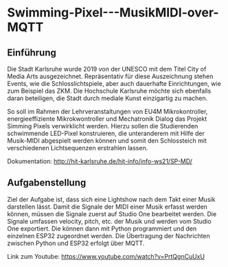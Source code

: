 # Swimming-Pixel---MusikMIDI-over-MQTT
## Einführung
Die Stadt Karlsruhe wurde 2019 von der UNESCO mit dem Titel City of Media Arts ausgezeichnet. Repräsentativ für diese Auszeichnung stehen Events, wie die Schlosslichtspiele, aber auch dauerhafte Einrichtungen, wie zum Beispiel das ZKM. Die Hochschule Karlsruhe möchte sich ebenfalls daran beteiligen, die Stadt durch mediale Kunst einzigartig zu machen.

So soll im Rahmen der Lehrveranstaltungen von EU4M Mikrokontroller, energieeffiziente Mikrokwontroller und Mechatronik Dialog das Projekt Simming Pixels verwirklicht werden. Hierzu sollen die Studierenden schwimmende LED-Pixel konstruieren, die unteranderem mit Hilfe der Musik-MIDI abgespielt werden können und somit den Schlossteich mit verschiedenen Lichtsequenzen erstrahlen lassen.

Dokumentation: http://hit-karlsruhe.de/hit-info/info-ws21/SP-MD/

## Aufgabenstellung
Ziel der Aufgabe ist, dass sich eine Lightshow nach dem Takt einer Musik darstellen lässt. Damit die Signale der MIDI einer Musik erfasst werden können, müssen die Signale zuerst auf Studio One bearbeitet werden. Die Signale umfassen velocity, pitch, etc. der Musik und werden vom Studio One exportiert. Die können dann mit Python programmiert und den einzelnen ESP32 zugeordnet werden. Die Übertragung der Nachrichten zwischen Python und ESP32 erfolgt über MQTT.

Link zum Youtube: https://www.youtube.com/watch?v=PrtQgnCuUxU
